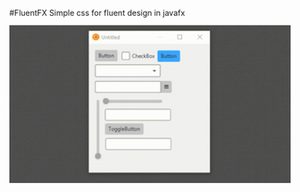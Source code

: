 #FluentFX
Simple css for fluent design in javafx

![Gif](https://github.com/Ivan-Kalatchev/FluentFX/blob/master/Preview.gif?raw=true)

